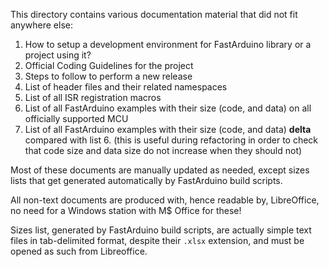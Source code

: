 This directory contains various documentation material that did not fit anywhere else:

1. How to setup a development environment for FastArduino library or a project using it?
2. Official Coding Guidelines for the project
3. Steps to follow to perform a new release
4. List of header files and their related namespaces
5. List of all ISR registration macros
6. List of all FastArduino examples with their size (code, and data) on all officially supported MCU
7. List of all FastArduino examples with their size (code, and data) **delta** compared with list 6. (this is useful during refactoring in order to check that code size and data size do not increase when they should not)

Most of these documents are manually updated as needed, except sizes lists that get generated automatically by FastArduino build scripts.

All non-text documents are produced with, hence readable by, LibreOffice, no need for a Windows station with M$ Office for these!

Sizes list, generated by FastArduino build scripts, are actually simple text files in tab-delimited format, despite their `.xlsx` extension, and must be opened as such from Libreoffice.
